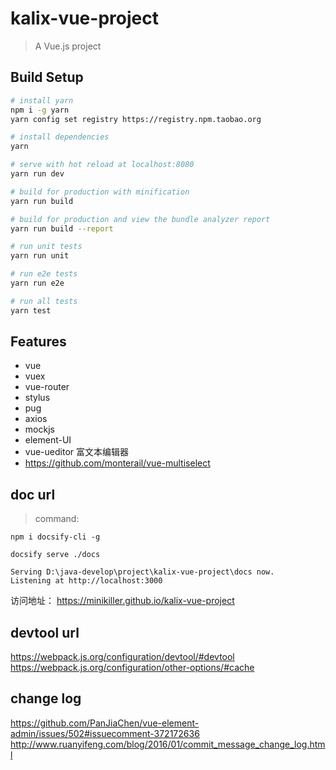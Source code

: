 # kalix-vue-project

> A Vue.js project

## Build Setup

``` bash
# install yarn
npm i -g yarn
yarn config set registry https://registry.npm.taobao.org

# install dependencies
yarn

# serve with hot reload at localhost:8080
yarn run dev

# build for production with minification
yarn run build

# build for production and view the bundle analyzer report
yarn run build --report

# run unit tests
yarn run unit

# run e2e tests
yarn run e2e

# run all tests
yarn test
```

## Features
* vue
* vuex
* vue-router
* stylus
* pug
* axios
* mockjs
* element-UI
* vue-ueditor 富文本编辑器
* https://github.com/monterail/vue-multiselect

## doc url
> command:
```
npm i docsify-cli -g

docsify serve ./docs

Serving D:\java-develop\project\kalix-vue-project\docs now.
Listening at http://localhost:3000
```
访问地址： https://minikiller.github.io/kalix-vue-project

## devtool url
https://webpack.js.org/configuration/devtool/#devtool
https://webpack.js.org/configuration/other-options/#cache

## change log
https://github.com/PanJiaChen/vue-element-admin/issues/502#issuecomment-372172636
http://www.ruanyifeng.com/blog/2016/01/commit_message_change_log.html
